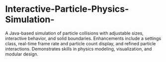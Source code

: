 # Interactive-Particle-Physics-Simulation-
A Java-based simulation of particle collisions with adjustable sizes, interactive behavior, and solid boundaries. Enhancements include a settings class, real-time frame rate and particle count display, and refined particle interactions. Demonstrates skills in physics modeling, visualization, and modular design.
